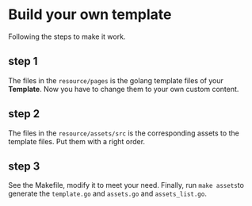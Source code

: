 # Build your own template

Following the steps to make it work.

## step 1

The files in the ```resource/pages``` is the golang template files of your **Template**.
Now you have to change them to your own custom content. 

## step 2

The files in the ```resource/assets/src``` is the corresponding assets to the template files.
Put them with a right order.

## step 3

See the Makefile, modify it to meet your need.
Finally, run ```make assets```to generate the ```template.go``` and ```assets.go``` and ```assets_list.go```.
